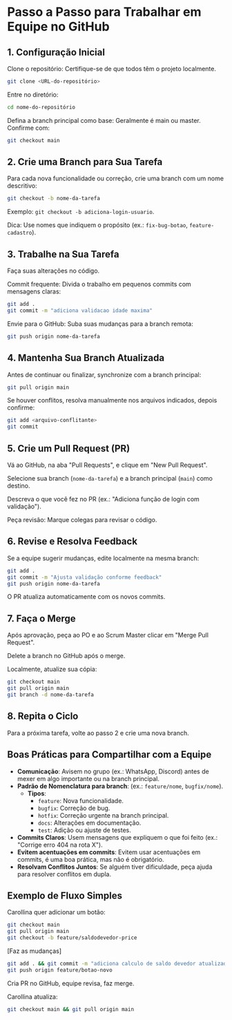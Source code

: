 # Passo a Passo para Trabalhar em Equipe no GitHub

## 1. Configuração Inicial

Clone o repositório: Certifique-se de que todos têm o projeto localmente.

```sh
git clone <URL-do-repositório>
```

Entre no diretório:

```sh
cd nome-do-repositório
```

Defina a branch principal como base: Geralmente é main ou master. Confirme com:

```sh
git checkout main
```

## 2. Crie uma Branch para Sua Tarefa

Para cada nova funcionalidade ou correção, crie uma branch com um nome descritivo:

```sh
git checkout -b nome-da-tarefa
```

Exemplo: `git checkout -b adiciona-login-usuario`.

Dica: Use nomes que indiquem o propósito (ex.: `fix-bug-botao`, `feature-cadastro`).

## 3. Trabalhe na Sua Tarefa

Faça suas alterações no código.

Commit frequente: Divida o trabalho em pequenos commits com mensagens claras:

```sh
git add .
git commit -m "adiciona validacao idade maxima"
```

Envie para o GitHub: Suba suas mudanças para a branch remota:

```sh
git push origin nome-da-tarefa
```

## 4. Mantenha Sua Branch Atualizada

Antes de continuar ou finalizar, synchronize com a branch principal:

```sh
git pull origin main
```

Se houver conflitos, resolva manualmente nos arquivos indicados, depois confirme:

```sh
git add <arquivo-conflitante>
git commit
```

## 5. Crie um Pull Request (PR)

Vá ao GitHub, na aba "Pull Requests", e clique em "New Pull Request".

Selecione sua branch (`nome-da-tarefa`) e a branch principal (`main`) como destino.

Descreva o que você fez no PR (ex.: "Adiciona função de login com validação").

Peça revisão: Marque colegas para revisar o código.

## 6. Revise e Resolva Feedback

Se a equipe sugerir mudanças, edite localmente na mesma branch:

```sh
git add .
git commit -m "Ajusta validação conforme feedback"
git push origin nome-da-tarefa
```

O PR atualiza automaticamente com os novos commits.

## 7. Faça o Merge

Após aprovação, peça ao PO e ao Scrum Master clicar em "Merge Pull Request".

Delete a branch no GitHub após o merge.

Localmente, atualize sua cópia:

```sh
git checkout main
git pull origin main
git branch -d nome-da-tarefa
```

## 8. Repita o Ciclo

Para a próxima tarefa, volte ao passo 2 e crie uma nova branch.

## Boas Práticas para Compartilhar com a Equipe

- **Comunicação**: Avisem no grupo (ex.: WhatsApp, Discord) antes de mexer em algo importante ou na branch principal.
- **Padrão de Nomenclatura para branch**: (ex.: `feature/nome`, `bugfix/nome`).
  - **Tipos**:
    - `feature`: Nova funcionalidade.
    - `bugfix`: Correção de bug.
    - `hotfix`: Correção urgente na branch principal.
    - `docs`: Alterações em documentação.
    - `test`: Adição ou ajuste de testes.
- **Commits Claros**: Usem mensagens que expliquem o que foi feito (ex.: "Corrige erro 404 na rota X").
- **Evitem acentuações em commits**: Evitem usar acentuações em commits, é uma boa prática, mas não é obrigatório.
- **Resolvam Conflitos Juntos**: Se alguém tiver dificuldade, peça ajuda para resolver conflitos em dupla.

## Exemplo de Fluxo Simples

Carollina quer adicionar um botão:

```sh
git checkout main
git pull origin main
git checkout -b feature/saldodevedor-price
```

[Faz as mudanças]

```sh
git add . && git commit -m "adiciona calculo de saldo devedor atualizado tabela price"
git push origin feature/botao-novo
```

Cria PR no GitHub, equipe revisa, faz merge.

Carollina atualiza:

```sh
git checkout main && git pull origin main
```
